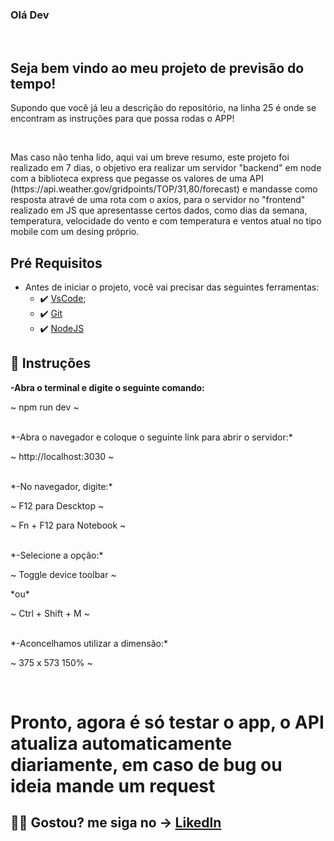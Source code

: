 ### Olá Dev

<br>

## Seja bem vindo ao meu projeto de previsão do tempo!


<p>Supondo que você já leu a descrição do repositório, na linha 25 é onde se encontram as instruções para que possa rodas o APP!</p>
<br>
<p>Mas caso não tenha lido, aqui vai um breve resumo, este projeto foi realizado em 7 dias, o objetivo era realizar um servidor "backend" em node com a biblioteca express que pegasse os valores de uma API (https://api.weather.gov/gridpoints/TOP/31,80/forecast) e mandasse como resposta atravé de uma rota com o axios, para o servidor no "frontend" realizado em JS que apresentasse certos dados, como dias da semana, temperatura, velocidade do vento e com temperatura e ventos atual no tipo mobile com um desing próprio.
<br>

##  Pré Requisitos
 - Antes de iniciar o projeto, você vai precisar das seguintes ferramentas: 
    - ✔️ [VsCode](https://code.visualstudio.com/download);
    - ✔️ [Git](https://git-scm.com/)
    - ✔️ [NodeJS](https://nodejs.org/en/download/)
 
## 📄 Instruções
 **-Abra o terminal e digite o seguinte comando:**
 <p>~ npm run dev ~</p>
 <br>
 *-Abra o navegador e coloque o seguinte link para abrir o servidor:*
 <p>~ http://localhost:3030 ~</p>
 <br> 
 *-No navegador, digite:*
 <p>~ F12 para Descktop ~</p>
 <p>~ Fn + F12 para Notebook ~</p>
 <br>
 *-Selecione a opção:*
 <p>~ Toggle device toolbar ~</p>
 *ou*
 <p>~ Ctrl + Shift + M ~</p>
 <br>
 *-Aconcelhamos utilizar a dimensão:*
 <p>~ 375 x 573 150% ~</p>
 <br>
 
 <h1> Pronto, agora é só testar o app, o API atualiza automaticamente diariamente, em caso de bug ou ideia mande um request </h1>
 
 ## 🐱‍👤 Gostou? me siga no -> [Likedln](https://www.linkedin.com/in/victorgnascimento/)
